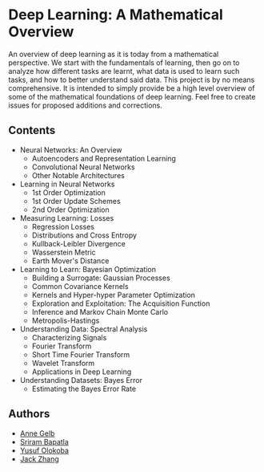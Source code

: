 # Deep Learning: A Mathematical Overview
An overview of deep learning as it is today from a mathematical perspective.
We start with the fundamentals of learning, then go on to analyze how different tasks are learnt, what data 
is used to learn such tasks, and how to better understand said data.
This project is by no means comprehensive. It is intended to simply provide be a high level overview of some of 
the mathematical foundations of deep learning. Feel free to create issues for proposed additions and corrections.

## Contents
- Neural Networks: An Overview
    - Autoencoders and Representation Learning
    - Convolutional Neural Networks
    - Other Notable Architectures
- Learning in Neural Networks
    - 1st Order Optimization
    - 1st Order Update Schemes
    - 2nd Order Optimization
- Measuring Learning: Losses
    - Regression Losses
    - Distributions and Cross Entropy
    - Kullback-Leibler Divergence
    - Wasserstein Metric
    - Earth Mover's Distance
- Learning to Learn: Bayesian Optimization  
    - Building a Surrogate: Gaussian Processes
    - Common Covariance Kernels
    - Kernels and Hyper-hyper Parameter Optimization
    - Exploration and Exploitation: The Acquisition Function
    - Inference and Markov Chain Monte Carlo
    - Metropolis-Hastings
- Understanding Data: Spectral Analysis
    - Characterizing Signals
    - Fourier Transform
    - Short Time Fourier Transform
    - Wavelet Transform
    - Applications in Deep Learning
- Understanding Datasets: Bayes Error
    - Estimating the Bayes Error Rate

## Authors
- [Anne Gelb](mailto:annegelb@math.dartmouth.edu)
- [Sriram Bapatla](mailto:sriram.bapatla.20@dartmouth.edu)
- [Yusuf Olokoba](mailto:yusuf@cs.dartmouth.edu)
- [Jack Zhang](mailto:jiahui.zhang.20@dartmouth.edu)